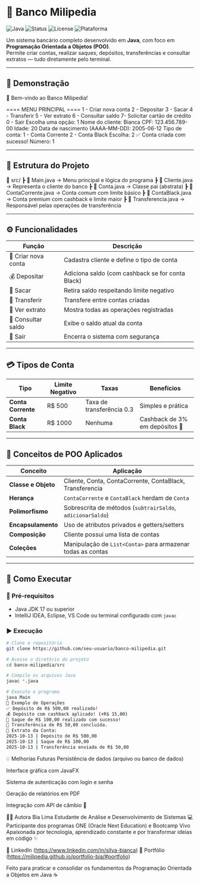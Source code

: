 # 🏦 Banco Milipedia

![Java](https://img.shields.io/badge/Java-17+-orange)
![Status](https://img.shields.io/badge/Status-Em%20Desenvolvimento-yellow)
![License](https://img.shields.io/badge/Licença-MIT-green)
![Plataforma](https://img.shields.io/badge/Plataforma-Terminal-blue)

Um sistema bancário completo desenvolvido em **Java**, com foco em **Programação Orientada a Objetos (POO)**.  
Permite criar contas, realizar saques, depósitos, transferências e consultar extratos — tudo diretamente pelo terminal.  

---

## 🌟 Demonstração

🏦 Bem-vindo ao Banco Milipedia!

==== MENU PRINCIPAL ====
1 - Criar nova conta
2 - Depositar
3 - Sacar
4 - Transferir
5 - Ver extrato
6 - Consultar saldo
7- Solicitar cartão de crédito
0 - Sair
Escolha uma opção: 1
Nome do cliente: Bianca
CPF: 123.456.789-00
Idade: 20
Data de nascimento (AAAA-MM-DD): 2005-06-12
Tipo de conta:
1 - Conta Corrente
2 - Conta Black
Escolha: 2
✅ Conta criada com sucesso! Número: 1

---

## 🧩 Estrutura do Projeto

📂 src/
┣ 📜 Main.java → Menu principal e lógica do programa
┣ 📜 Cliente.java → Representa o cliente do banco
┣ 📜 Conta.java → Classe pai (abstrata)
┣ 📜 ContaCorrente.java → Conta comum com limite básico
┣ 📜 ContaBlack.java → Conta premium com cashback e limite maior
┣ 📜 Transferencia.java → Responsável pelas operações de transferência

---

## ⚙️ Funcionalidades

| Função | Descrição |
|--------|------------|
| 🧍 Criar nova conta | Cadastra cliente e define o tipo de conta |
| 💰 Depositar | Adiciona saldo (com cashback se for conta Black) |
| 💸 Sacar | Retira saldo respeitando limite negativo |
| 🔄 Transferir | Transfere entre contas criadas |
| 📄 Ver extrato | Mostra todas as operações registradas |
| 🧮 Consultar saldo | Exibe o saldo atual da conta |
| 🚪 Sair | Encerra o sistema com segurança |

---

## 💳 Tipos de Conta

| Tipo | Limite Negativo | Taxas | Benefícios |
|------|------------------|--------|-------------|
| **Conta Corrente** | R$ 500 | Taxa de transferência 0.3 | Simples e prática |
| **Conta Black** | R$ 1000 | Nenhuma | Cashback de 3% em depósitos 💸 |

---

## 🧠 Conceitos de POO Aplicados

| Conceito | Aplicação |
|-----------|------------|
| **Classe e Objeto** | Cliente, Conta, ContaCorrente, ContaBlack, Transferencia |
| **Herança** | `ContaCorrente` e `ContaBlack` herdam de `Conta` |
| **Polimorfismo** | Sobrescrita de métodos (`subtrairSaldo`, `adicionarSaldo`) |
| **Encapsulamento** | Uso de atributos privados e getters/setters |
| **Composição** | Cliente possui uma lista de contas |
| **Coleções** | Manipulação de `List<Conta>` para armazenar todas as contas |

---

## 🚀 Como Executar

### 🔧 Pré-requisitos
- Java JDK 17 ou superior
- IntelliJ IDEA, Eclipse, VS Code ou terminal configurado com `javac`

### ▶️ Execução

```bash
# Clone o repositório
git clone https://github.com/seu-usuario/banco-milipedia.git

# Acesse o diretório do projeto
cd banco-milipedia/src

# Compile os arquivos Java
javac *.java

# Execute o programa
java Main
🧾 Exemplo de Operações
✅ Depósito de R$ 500,00 realizado!
💰 Depósito com cashback aplicado! (+R$ 15,00)
💸 Saque de R$ 100,00 realizado com sucesso!
🔄 Transferência de R$ 50,00 concluída.
📄 Extrato da Conta:
2025-10-13 | Depósito de R$ 500,00
2025-10-13 | Saque de R$ 100,00
2025-10-13 | Transferência enviada de R$ 50,00
```
💡 Melhorias Futuras
 Persistência de dados (arquivo ou banco de dados)

 Interface gráfica com JavaFX

 Sistema de autenticação com login e senha

 Geração de relatórios em PDF

 Integração com API de câmbio 💱

👩‍💻 Autora
Bia Lima
Estudante de Análise e Desenvolvimento de Sistemas 💻
Participante dos programas ONE (Oracle Next Education) e Bootcamp Vivo
Apaixonada por tecnologia, aprendizado constante e por transformar ideias em código ✨

📎 LinkedIn (https://www.linkedin.com/in/silva-bianca)
📂 Portfólio (https://milipedia.github.io/portfolio-bia/#portfolio)

Feito para praticar e consolidar os fundamentos da Programação Orientada a Objetos em Java ☕
